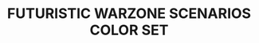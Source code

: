 ---
title: "FUTURISTIC WARZONE SCENARIOS COLOR SET"
price: "TBA"
desc: "Opis nije dostupan"
img_path: "/assets/img/A.MIG-7154.jpg"
brand: AMMO
available: true
cat: "acrylics"
subcat: "ACRYLIC PAINT SETS"
subsubcat: "SS"
---